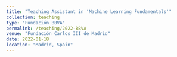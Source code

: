 ```yaml
---
title: "Teaching Assistant in 'Machine Learning Fundamentals'"
collection: teaching
type: "Fundación BBVA"
permalink: /teaching/2022-BBVA
venue: "Fundación Carlos III de Madrid"
date: 2022-01-18
location: "Madrid, Spain"
---
```


